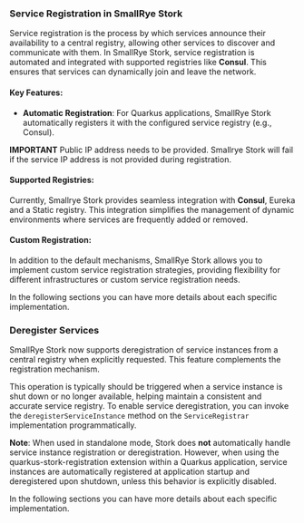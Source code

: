 ### Service Registration in SmallRye Stork

Service registration is the process by which services announce their availability to a central registry, allowing other services to discover and communicate with them. 
In SmallRye Stork, service registration is automated and integrated with supported registries like **Consul**. 
This ensures that services can dynamically join and leave the network.

#### Key Features:
- **Automatic Registration**: For Quarkus applications, SmallRye Stork automatically registers it with the configured service registry (e.g., Consul).

**IMPORTANT** Public IP address needs to be provided. Smallrye Stork will fail if the service IP address is not provided during registration.

#### Supported Registries:
Currently, Smallrye Stork provides seamless integration with **Consul**, Eureka and a Static registry.
This integration simplifies the management of dynamic environments where services are frequently added or removed.

#### Custom Registration:
In addition to the default mechanisms, SmallRye Stork allows you to implement custom service registration strategies, 
providing flexibility for different infrastructures or custom service registration needs.

In the following sections you can have more details about each specific implementation.

### Deregister Services

SmallRye Stork now supports deregistration of service instances from a central registry when explicitly requested. 
This feature complements the registration mechanism.

This operation is typically should be triggered when a service instance is shut down or no longer available, helping maintain a consistent and accurate service registry.
To enable service deregistration, you can invoke the `deregisterServiceInstance` method on the `ServiceRegistrar` implementation programmatically.

**Note**: When used in standalone mode, Stork does **not** automatically handle service instance registration or deregistration. 
However, when using the quarkus-stork-registration extension within a Quarkus application, 
service instances are automatically registered at application startup and deregistered upon shutdown, unless this behavior is explicitly disabled.

In the following sections you can have more details about each specific implementation.